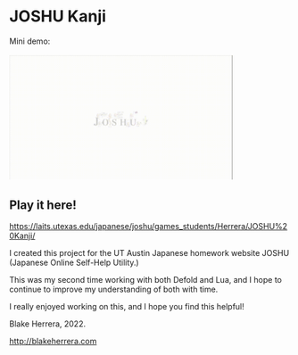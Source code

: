 # JOSHU Kanji

Mini demo:
<br />
<br />
<img src='https://raw.githubusercontent.com/blake8steak/joshu-kanji/main/main/images/kanjidemo.gif' title='Video Walkthrough' width='400' alt='Video Walkthrough' />

## Play it here!
https://laits.utexas.edu/japanese/joshu/games_students/Herrera/JOSHU%20Kanji/

I created this project for the UT Austin Japanese homework website JOSHU (Japanese Online Self-Help Utility.)

This was my second time working with both Defold and Lua, and I hope to continue to improve my understanding of both with time.

I really enjoyed working on this, and I hope you find this helpful!

Blake Herrera, 2022.

http://blakeherrera.com
